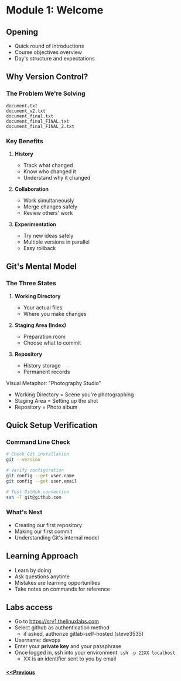 # Module 1: Welcome

## Opening
- Quick round of introductions
- Course objectives overview
- Day's structure and expectations

## Why Version Control?

### The Problem We're Solving
```
document.txt
document_v2.txt
document_final.txt
document_final_FINAL.txt
document_final_FINAL_2.txt
```

### Key Benefits
1. **History**
   - Track what changed
   - Know who changed it
   - Understand why it changed

2. **Collaboration**
   - Work simultaneously
   - Merge changes safely
   - Review others' work

3. **Experimentation**
   - Try new ideas safely
   - Multiple versions in parallel
   - Easy rollback

## Git's Mental Model

### The Three States
1. **Working Directory**
   - Your actual files
   - Where you make changes

2. **Staging Area (Index)**
   - Preparation room
   - Choose what to commit

3. **Repository**
   - History storage
   - Permanent records

Visual Metaphor: "Photography Studio"
- Working Directory = Scene you're photographing
- Staging Area = Setting up the shot
- Repository = Photo album

## Quick Setup Verification

### Command Line Check
```bash
# Check Git installation
git --version

# Verify configuration
git config --get user.name
git config --get user.email

# Test GitHub connection
ssh -T git@github.com
```

### What's Next
- Creating our first repository
- Making our first commit
- Understanding Git's internal model

## Learning Approach
- Learn by doing
- Ask questions anytime
- Mistakes are learning opportunities
- Take notes on commands for reference

## Labs access
- Go to https://srv1.thelinuxlabs.com 
- Select github as authentication method
  * if asked, authorize gitlab-self-hosted (steve3535)  
- Username: devops  
- Enter your **private key** and your passphrase  
- Once logged in, ssh into your environment: `ssh -p 22XX localhost`  
  * XX is an identifier sent to you by email
 
#### [<<Previous](0-onboarding.md)

